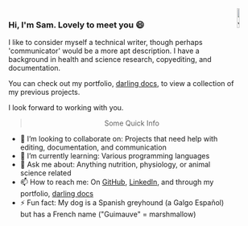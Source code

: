 <!--
**samanthahamilton/samanthahamilton** is a ✨ _special_ ✨ repository because its `README.md` (this file) appears on your GitHub profile.

Here are some ideas to get you started:

- 🔭 I’m currently working on ...
- 🌱 I’m currently learning ...
- 👯 I’m looking to collaborate on ...
- 🤔 I’m looking for help with ...
- 💬 Ask me about ...
- 📫 How to reach me: ...
- 😄 Pronouns: ...
- ⚡ Fun fact: ...
-->

<img align="right" src="https://user-images.githubusercontent.com/67113216/88807959-43b25080-d180-11ea-837a-a6a8152e0038.jpg" alt="JBaileyNotebook" width="10%" height="10%">

### Hi, I'm Sam. Lovely to meet you 😄 

I like to consider myself a technical writer, though perhaps 'communicator' would be a more apt description. I have a background in health and science research, copyediting, and documentation.

You can check out my portfolio, [darling docs](https://darlingdocs.wordpress.com/), to view a collection of my previous projects. 

I look forward to working with you.

<blockquote align="center">
  Some Quick Info
 </blockquote>

- 👯 I’m looking to collaborate on: Projects that need help with editing, documentation, and communication
- 🌱 I’m currently learning: Various programming languages
- 💬 Ask me about: Anything nutrition, physiology, or animal science related
- 📫 How to reach me: On [GitHub](https://github.com/samanthahamilton), [LinkedIn](https://www.linkedin.com/in/shamilton-64b4b71b0/), and through my portfolio, [darling docs](https://darlingdocs.wordpress.com/)
- ⚡ Fun fact: My dog is a Spanish greyhound (a Galgo Español) but has a French name ("Guimauve" = marshmallow)
